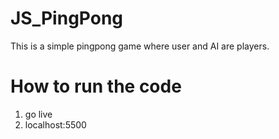 # JS_PingPong

This is a simple pingpong game where user and AI are players.

# How to run the code

1. go live
2. localhost:5500

